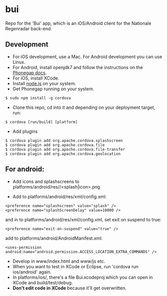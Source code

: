 bui
===

Repo for the 'Bui' app, which is an iOS/Android client for the Nationale Regenradar back-end.


Development
-----------

 - For iOS development, use a Mac. For Android development you can use Linux.
 - For Android, install openjdk7 and follow the instructions on the [Phonegap docs](http://docs.phonegap.com/).
 - For iOS, install XCode.
 - Install [node.js](http://nodejs.org/) on your system.
 - Get Phonegap running on your system.

```
$ sudo npm install -g cordova
```
 
 - Clone this repo, cd into it and depending on your deployment target, run:

```
$ cordova [run/build] [platform]
```

 - Add plugins
 
```
$ cordova plugin add org.apache.cordova.splashscreen
$ cordova plugin add org.apache.cordova.file
$ cordova plugin add org.apache.cordova.file-transfer
$ cordova plugin add org.apache.cordova.geolocation
```

For android:
------------

 - Add icons and splashscreens to platforms/android/res/<icons-folders>/<splash|icon>.png

 - Add to platforms/android/res/xml/config.xml:
```
<preference name="splashscreen" value="splash" />
<preference name="splashScreenDelay" value=10000 />
```
and in to platforms/android/res/xml/config.xml, set exit on suspend to true:
```
<preference name="exit-on-suspend" value="true" />
```

add to platforms/android/AndroidManifest.xml:
```
<uses-permission android:name="android.permission.ACCESS_LOCATION_EXTRA_COMMANDS" />
```


 - Develop in www/index.html and www/js etc.
 - When you want to test in XCode or Eclipse, run 'cordova run ios/android' again.
 - In platforms/ios/, there's a file Bui.xcodeproj which you can open in XCode and build/test/debug.
 - **Don't edit code in XCode** because it'll get overwritten.


